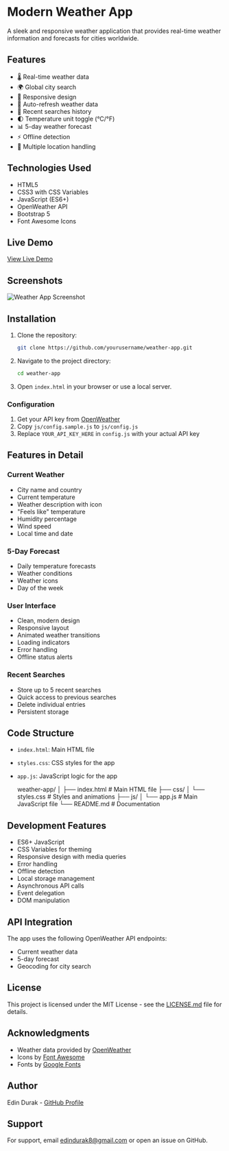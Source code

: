 # Modern Weather App

A sleek and responsive weather application that provides real-time weather information and forecasts for cities worldwide.

## Features

- 🌡️ Real-time weather data
- 🌍 Global city search
- 📱 Responsive design
- 🔄 Auto-refresh weather data
- 📍 Recent searches history
- 🌓 Temperature unit toggle (°C/°F)
- 📊 5-day weather forecast
- ⚡ Offline detection
- 🎯 Multiple location handling

## Technologies Used

- HTML5
- CSS3 with CSS Variables
- JavaScript (ES6+)
- OpenWeather API
- Bootstrap 5
- Font Awesome Icons

## Live Demo

[View Live Demo](#) <!-- Add your deployed app URL here -->

## Screenshots

![Weather App Screenshot](screenshots/weather-app.png) <!-- Add your screenshot -->

## Installation

1. Clone the repository:

   ```bash
   git clone https://github.com/yourusername/weather-app.git
   ```

2. Navigate to the project directory:

   ```bash
   cd weather-app
   ```

3. Open `index.html` in your browser or use a local server.

### Configuration

1. Get your API key from [OpenWeather](https://openweathermap.org/api)
2. Copy `js/config.sample.js` to `js/config.js`
3. Replace `YOUR_API_KEY_HERE` in `config.js` with your actual API key

## Features in Detail

### Current Weather

- City name and country
- Current temperature
- Weather description with icon
- "Feels like" temperature
- Humidity percentage
- Wind speed
- Local time and date

### 5-Day Forecast

- Daily temperature forecasts
- Weather conditions
- Weather icons
- Day of the week

### User Interface

- Clean, modern design
- Responsive layout
- Animated weather transitions
- Loading indicators
- Error handling
- Offline status alerts

### Recent Searches

- Store up to 5 recent searches
- Quick access to previous searches
- Delete individual entries
- Persistent storage

## Code Structure

- `index.html`: Main HTML file
- `styles.css`: CSS styles for the app
- `app.js`: JavaScript logic for the app

  weather-app/
  │
  ├── index.html # Main HTML file
  ├── css/
  │ └── styles.css # Styles and animations
  ├── js/
  │ └── app.js # Main JavaScript file
  └── README.md # Documentation

## Development Features

- ES6+ JavaScript
- CSS Variables for theming
- Responsive design with media queries
- Error handling
- Offline detection
- Local storage management
- Asynchronous API calls
- Event delegation
- DOM manipulation

## API Integration

The app uses the following OpenWeather API endpoints:

- Current weather data
- 5-day forecast
- Geocoding for city search

## License

This project is licensed under the MIT License - see the [LICENSE.md](LICENSE.md) file for details.

## Acknowledgments

- Weather data provided by [OpenWeather](https://openweathermap.org/)
- Icons by [Font Awesome](https://fontawesome.com/)
- Fonts by [Google Fonts](https://fonts.google.com/)

## Author

Edin Durak - [GitHub Profile](https://github.com/Edin-Durak)

## Support

For support, email edindurak8@gmail.com or open an issue on GitHub.
